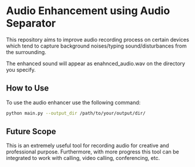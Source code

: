 # Audio Enhancement using Audio Separator

This repository aims to improve audio recording process on certain devices which tend to capture background noises/typing sound/disturbances from the surrounding.

The enhanced sound will appear as enahnced_audio.wav on the directory you specify. 

## How to Use

To use the audio enhancer use the following command:

```bash
python main.py --output_dir /path/to/your/output/dir/
```

## Future Scope

This is an extremely useful tool for recording audio for creative and professional purpose. Furthermore, with more progress this tool can be integrated to work with calling, video calling, conferencing, etc.